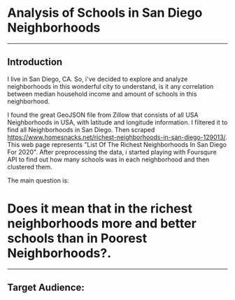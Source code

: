 # Analysis of Schools in San Diego Neighborhoods 

----------------------------------------------------------------------------------------------------------------------------------------

## Introduction

I live in San Diego, CA.
So, i've decided to explore and analyze neighborhoods in this wonderful city to understand, is it any correlation between median household income and amount of schools in this neighborhood.

I found the great GeoJSON file from Zillow that consists of all USA Neighborhoods in USA, with latitude and longitude information. I filtered it to find all Neighborhoods in San Diego. Then scraped https://www.homesnacks.net/richest-neighborhoods-in-san-diego-129013/. This web page represents "List Of The Richest Neighborhoods In San Diego For 2020". After preprocessing the data, i started playing with Foursqure API to find out how many schools was in each neighborhood and then clustered them. 

The main question is:

# Does it mean that in the richest neighborhoods more and better schools than in Poorest Neighborhoods?.

---------------------------------------------------------------------------------------------------------------------------------------

## Target Audience:


